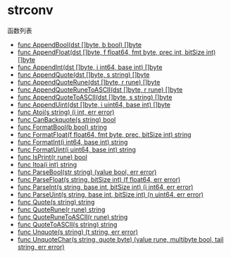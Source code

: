 # strconv

函数列表

- [func AppendBool(dst []byte, b bool) []byte](AppendBool.md) 
- [func AppendFloat(dst []byte, f float64, fmt byte, prec int, bitSize int) []byte](AppendFloat.md) 
- [func AppendInt(dst []byte, i int64, base int) []byte](AppendInt.md) 
- [func AppendQuote(dst []byte, s string) []byte](AppendQuote.md) 
- [func AppendQuoteRune(dst []byte, r rune) []byte](AppendQuoteRune.md) 
- [func AppendQuoteRuneToASCII(dst []byte, r rune) []byte](AppendQuoteRuneToASCII.md) 
- [func AppendQuoteToASCII(dst []byte, s string) []byte](AppendQuoteToASCII.md) 
- [func AppendUint(dst []byte, i uint64, base int) []byte](AppendUint.md) 
- [func Atoi(s string) (i int, err error)](Atoi.md) 
- [func CanBackquote(s string) bool](CanBackquote.md) 
- [func FormatBool(b bool) string](FormatBool.md) 
- [func FormatFloat(f float64, fmt byte, prec, bitSize int) string](FormatFloat.md) 
- [func FormatInt(i int64, base int) string](FormatInt.md) 
- [func FormatUint(i uint64, base int) string](FormatUint.md) 
- [func IsPrint(r rune) bool](IsPrint.md) 
- [func Itoa(i int) string](Itoa.md) 
- [func ParseBool(str string) (value bool, err error)](ParseBool.md) 
- [func ParseFloat(s string, bitSize int) (f float64, err error)](ParseFloat.md) 
- [func ParseInt(s string, base int, bitSize int) (i int64, err error)](ParseInt.md) 
- [func ParseUint(s string, base int, bitSize int) (n uint64, err error)](ParseUint.md) 
- [func Quote(s string) string](Quote.md) 
- [func QuoteRune(r rune) string](QuoteRune.md) 
- [func QuoteRuneToASCII(r rune) string](QuoteRuneToASCII.md) 
- [func QuoteToASCII(s string) string](QuoteToASCII.md) 
- [func Unquote(s string) (t string, err error)](Unquote.md) 
- [func UnquoteChar(s string, quote byte) (value rune, multibyte bool, tail string, err error)](UnquoteChar.md) 

